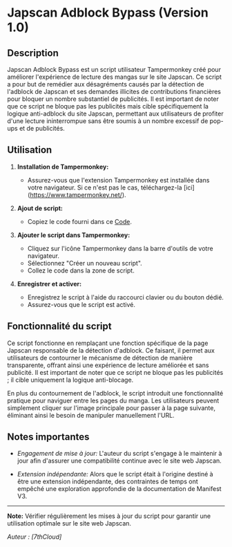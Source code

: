 # Japscan Adblock Bypass (Version 1.0)

## Description
Japscan Adblock Bypass est un script utilisateur Tampermonkey créé pour améliorer l'expérience de lecture des mangas sur le site Japscan. Ce script a pour but de remédier aux désagréments causés par la détection de l'adblock de Japscan et ses demandes illicites de contributions financières pour bloquer un nombre substantiel de publicités. Il est important de noter que ce script ne bloque pas les publicités mais cible spécifiquement la logique anti-adblock du site Japscan, permettant aux utilisateurs de profiter d'une lecture ininterrompue sans être soumis à un nombre excessif de pop-ups et de publicités.

## Utilisation

1. **Installation de Tampermonkey:**
   - Assurez-vous que l'extension Tampermonkey est installée dans votre navigateur. Si ce n'est pas le cas, téléchargez-la [ici] (https://www.tampermonkey.net/).

2. **Ajout de script:**
   - Copiez le code fourni dans ce [Code](https://github.com/Chikimaro/Japscan-Adblock-Bypass/blob/main/JapScan.js).

3. **Ajouter le script dans Tampermonkey:**
   - Cliquez sur l'icône Tampermonkey dans la barre d'outils de votre navigateur.
   - Sélectionnez "Créer un nouveau script".
   - Collez le code dans la zone de script.

4. **Enregistrer et activer:**
   - Enregistrez le script à l'aide du raccourci clavier ou du bouton dédié.
   - Assurez-vous que le script est activé.

## Fonctionnalité du script

Ce script fonctionne en remplaçant une fonction spécifique de la page Japscan responsable de la détection d'adblock. Ce faisant, il permet aux utilisateurs de contourner le mécanisme de détection de manière transparente, offrant ainsi une expérience de lecture améliorée et sans publicité. Il est important de noter que ce script ne bloque pas les publicités ; il cible uniquement la logique anti-blocage.

En plus du contournement de l'adblock, le script introduit une fonctionnalité pratique pour naviguer entre les pages du manga. Les utilisateurs peuvent simplement cliquer sur l'image principale pour passer à la page suivante, éliminant ainsi le besoin de manipuler manuellement l'URL.

## Notes importantes

- *Engagement de mise à jour:* L'auteur du script s'engage à le maintenir à jour afin d'assurer une compatibilité continue avec le site web Japscan.

- *Extension indépendante:* Alors que le script était à l'origine destiné à être une extension indépendante, des contraintes de temps ont empêché une exploration approfondie de la documentation de Manifest V3.

---

**Note:** Vérifier régulièrement les mises à jour du script pour garantir une utilisation optimale sur le site web Japscan.

*Auteur : [7thCloud]*
